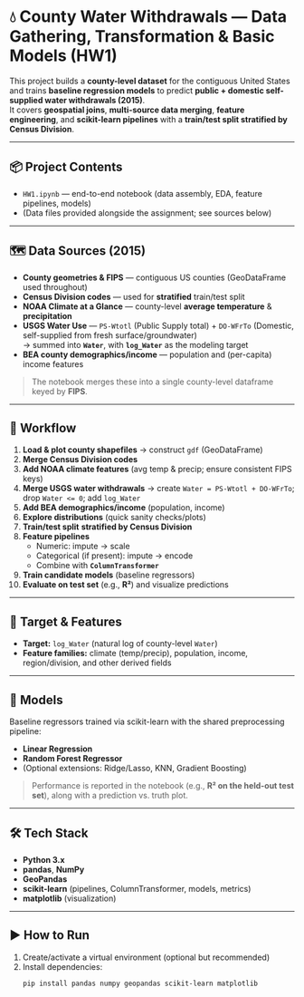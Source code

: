 # 💧 County Water Withdrawals — Data Gathering, Transformation & Basic Models (HW1)

This project builds a **county-level dataset** for the contiguous United States and trains **baseline regression models** to predict **public + domestic self-supplied water withdrawals (2015)**.  
It covers **geospatial joins**, **multi-source data merging**, **feature engineering**, and **scikit-learn pipelines** with a **train/test split stratified by Census Division**.

---

## 📦 Project Contents
- `HW1.ipynb` — end-to-end notebook (data assembly, EDA, feature pipelines, models)
- (Data files provided alongside the assignment; see sources below)

---

## 🗺️ Data Sources (2015)
- **County geometries & FIPS** — contiguous US counties (GeoDataFrame used throughout)
- **Census Division codes** — used for **stratified** train/test split
- **NOAA Climate at a Glance** — county-level **average temperature** & **precipitation**
- **USGS Water Use** — `PS-Wtotl` (Public Supply total) + `DO-WFrTo` (Domestic, self-supplied from fresh surface/groundwater)  
  → summed into **`Water`**, with **`log_Water`** as the modeling target
- **BEA county demographics/income** — population and (per-capita) income features

> The notebook merges these into a single county-level dataframe keyed by **FIPS**.

---

## 🔁 Workflow
1. **Load & plot county shapefiles** → construct `gdf` (GeoDataFrame)  
2. **Merge Census Division codes**  
3. **Add NOAA climate features** (avg temp & precip; ensure consistent FIPS keys)  
4. **Merge USGS water withdrawals** → create `Water = PS-Wtotl + DO-WFrTo`; drop `Water <= 0`; add `log_Water`  
5. **Add BEA demographics/income** (population, income)  
6. **Explore distributions** (quick sanity checks/plots)  
7. **Train/test split** **stratified by Census Division**  
8. **Feature pipelines**  
   - Numeric: impute → scale  
   - Categorical (if present): impute → encode  
   - Combine with **`ColumnTransformer`**  
9. **Train candidate models** (baseline regressors)  
10. **Evaluate on test set** (e.g., **R²**) and visualize predictions

---

## 🧠 Target & Features
- **Target:** `log_Water` (natural log of county-level `Water`)  
- **Feature families:** climate (temp/precip), population, income, region/division, and other derived fields

---

## 🧪 Models
Baseline regressors trained via scikit-learn with the shared preprocessing pipeline:
- **Linear Regression**
- **Random Forest Regressor**
- (Optional extensions: Ridge/Lasso, KNN, Gradient Boosting)

> Performance is reported in the notebook (e.g., **R² on the held-out test set**), along with a prediction vs. truth plot.

---

## 🛠️ Tech Stack
- **Python 3.x**
- **pandas**, **NumPy**
- **GeoPandas**
- **scikit-learn** (pipelines, ColumnTransformer, models, metrics)
- **matplotlib** (visualization)

---

## ▶️ How to Run
1. Create/activate a virtual environment (optional but recommended)
2. Install dependencies:
   ```bash
   pip install pandas numpy geopandas scikit-learn matplotlib
